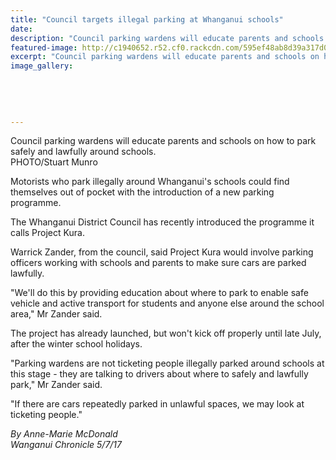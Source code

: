 ```yaml
---
title: "Council targets illegal parking at Whanganui schools"
date: 
description: "Council parking wardens will educate parents and schools on how to park safely and lawfully around schools..."
featured-image: http://c1940652.r52.cf0.rackcdn.com/595ef48ab8d39a317d00071d/Council-targets-illegal-parking-july-2017.jpg
excerpt: "Council parking wardens will educate parents and schools on how to park safely and lawfully around schools."
image_gallery:
    
    
    
    
    
---
```


<p><span>Council parking wardens will educate parents and schools on how to park safely and lawfully around schools. <br />PHOTO/Stuart Munro</span></p>
<p class="element element-paragraph">Motorists who park illegally around Whanganui's schools could find themselves out of pocket with the introduction of a new parking programme.</p>
<p class="element element-paragraph">The Whanganui District Council has recently introduced the programme it calls Project Kura.</p>
<p class="element element-paragraph">Warrick Zander, from the council, said Project Kura would involve parking officers working with schools and parents to make sure cars are parked lawfully.</p>
<p class="element element-paragraph">"We'll do this by providing education about where to park to enable safe vehicle and active transport for students and anyone else around the school area," Mr Zander said.</p>
<p class="element element-paragraph">The project has already launched, but won't kick off properly until late July, after the winter school holidays.</p>
<p class="element element-paragraph">"Parking wardens are not ticketing people illegally parked around schools at this stage - they are talking to drivers about where to safely and lawfully park," Mr Zander said.</p>
<p class="element element-paragraph">"If there are cars repeatedly parked in unlawful spaces, we may look at ticketing people."</p>
<p><em>By Anne-Marie McDonald</em><br /><em>Wanganui Chronicle 5/7/17</em></p>

